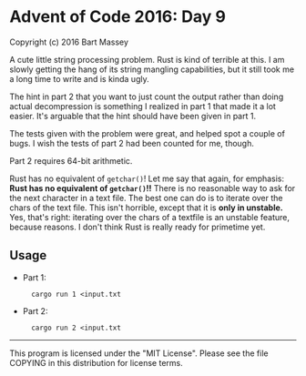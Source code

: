 # Advent of Code 2016: Day 9
Copyright (c) 2016 Bart Massey

A cute little string processing problem. Rust is kind of
terrible at this. I am slowly getting the hang of its string
mangling capabilities, but it still took me a long time to
write and is kinda ugly.

The hint in part 2 that you want to just count the output
rather than doing actual decompression is something I
realized in part 1 that made it a lot easier. It's arguable
that the hint should have been given in part 1.

The tests given with the problem were great, and helped spot
a couple of bugs. I wish the tests of part 2 had been
counted for me, though.

Part 2 requires 64-bit arithmetic.

Rust has no equivalent of `getchar()`! Let me say that
again, for emphasis: **Rust has no equivalent of
`getchar()`!!** There is no reasonable way to ask for the
next character in a text file. The best one can do is to
iterate over the chars of the text file. This isn't
horrible, except that it is **only in unstable.** Yes,
that's right: iterating over the chars of a textfile is an
unstable feature, because reasons. I don't think Rust is
really ready for primetime yet.

## Usage

* Part 1:

        cargo run 1 <input.txt

* Part 2:

        cargo run 2 <input.txt

---

This program is licensed under the "MIT License".
Please see the file COPYING in this distribution
for license terms.
